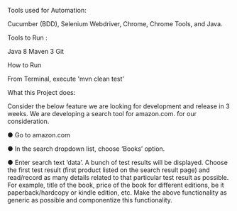 
Tools used for Automation:

Cucumber (BDD), Selenium Webdriver, Chrome, Chrome Tools, and Java.

Tools to Run :

Java 8
Maven 3
Git

How to Run 

From Terminal, execute 'mvn clean test'



What this Project does:

Consider the below feature we are looking for development and release in 3 weeks. We are developing a search tool for amazon.com. for our consideration.

●        Go to amazon.com

●        In the search dropdown list, choose ‘Books’ option.

●        Enter search text ‘data’. A bunch of test results will be displayed. Choose the first test result (first product listed on the search result page) and read/record as many details related to that particular test result as possible. For example, title of the book, price of the book for different editions, be it paperback/hardcopy or kindle edition, etc. Make the above functionality as generic as possible and componentize this functionality.
